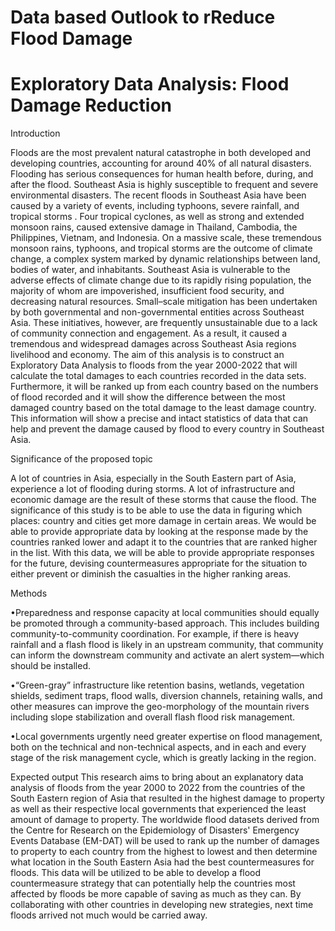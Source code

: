 # Data based Outlook to rReduce Flood Damage 
# Exploratory Data Analysis: Flood Damage Reduction

Introduction

Floods are the most prevalent natural catastrophe in both developed and developing countries, accounting for around 40% of all natural disasters. Flooding has serious consequences for human health before, during, and after the flood. Southeast Asia is highly susceptible to frequent and severe environmental disasters. The recent floods in Southeast Asia have been caused by a variety of events, including typhoons, severe rainfall, and tropical storms . Four tropical cyclones, as well as strong and extended monsoon rains, caused extensive damage in Thailand, Cambodia, the Philippines, Vietnam, and Indonesia. On a massive scale, these tremendous monsoon rains, typhoons, and tropical storms are the outcome of climate change, a complex system marked by dynamic relationships between land, bodies of water, and inhabitants. Southeast Asia is vulnerable to the adverse effects of climate change due to its rapidly rising population, the majority of whom are impoverished, insufficient food security, and decreasing natural resources. Small–scale mitigation has been undertaken by both governmental and non-governmental entities across Southeast Asia. These initiatives, however, are frequently unsustainable due to a lack of community connection and engagement. As a result, it caused a tremendous and widespread damages across Southeast Asia regions livelihood and economy.
	The aim of this analysis is to construct an Exploratory Data Analysis to floods from the year 2000-2022 that will calculate the total damages to each countries recorded in the data sets. Furthermore, it will be ranked up from each country based on the numbers of flood recorded and it will show the difference between the most damaged country based on the total damage to the least damage country. This information will show a precise and intact statistics of data that can help and prevent the damage caused by flood to every country in Southeast Asia. 


Significance of the proposed topic

A lot of countries in Asia, especially in the South Eastern part of Asia, experience a lot of flooding during storms. A lot of infrastructure and economic damage are the result of these storms that cause the flood. The significance of this study is to be able to use the data in figuring which places: country and cities get more damage in certain areas. We would be able to provide appropriate data by looking at the response made by the countries ranked lower and adapt it to the countries that are ranked higher in the list. With this data, we will be able to provide appropriate responses for the future, devising countermeasures appropriate for the situation to either prevent or diminish the casualties in the higher ranking areas.


Methods

•Preparedness and response capacity at local communities should equally be promoted through a community-based approach. This includes building community-to-community coordination. For example, if there is heavy rainfall and a flash flood is likely in an upstream community, that community can inform the downstream community and activate an alert system—which should be installed.

•“Green-gray” infrastructure like retention basins, wetlands, vegetation shields, sediment traps, flood walls, diversion channels, retaining walls, and other measures can improve the geo-morphology of the mountain rivers including slope stabilization and overall flash flood risk management.

•Local governments urgently need greater expertise on flood management, both on the technical and non-technical aspects, and in each and every stage of the risk management cycle, which is greatly lacking in the region.

Expected output
	This research aims to bring about an explanatory data analysis of floods from the year 2000 to 2022 from the countries of the South Eastern region of Asia that resulted in the highest damage to property as well as their respective local governments that experienced the least amount of damage to property. The worldwide flood datasets derived from the Centre for Research on the Epidemiology of Disasters' Emergency Events Database (EM-DAT) will be used to rank up the number of damages to property to each country from the highest to lowest and then determine what location in the South Eastern Asia had the best countermeasures for floods. This data will be utilized to be able to develop a flood countermeasure strategy that can potentially help the countries most affected by floods be more capable of saving as much as they can. By collaborating with other countries in developing new strategies, next time floods arrived not much would be carried away.
